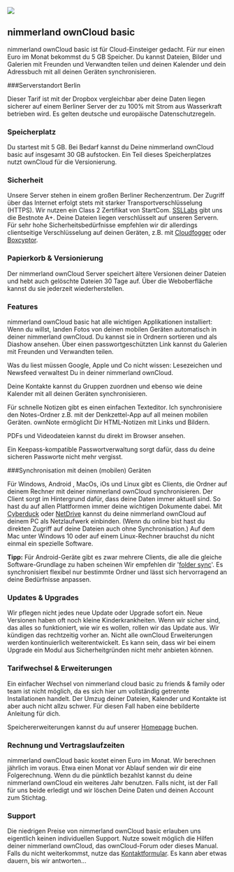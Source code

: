 ![](https://lehre.nimmerland.de/index.php/s/cAwoiq6qrkwhsU0/download)
## nimmerland ownCloud basic
nimmerland ownCloud basic ist für Cloud-Einsteiger gedacht. Für nur einen Euro im Monat bekommst du 5 GB Speicher. Du kannst Dateien, Bilder und Galerien mit Freunden und Verwandten teilen und deinen Kalender und dein Adressbuch mit all deinen Geräten synchronisieren.

###Serverstandort Berlin

Dieser Tarif ist mit der Dropbox vergleichbar aber deine Daten liegen sicherer auf einem Berliner Server der zu 100% mit Strom aus Wasserkraft betrieben wird. Es gelten deutsche und europäische Datenschutzregeln.

### Speicherplatz

Du startest mit 5 GB. Bei Bedarf kannst du Deine nimmerland ownCloud basic auf insgesamt 30 GB aufstocken. Ein Teil dieses Speicherplatzes nutzt ownCloud für die Versionierung.


### Sicherheit

Unsere Server stehen in einem großen Berliner Rechenzentrum. Der Zugriff über das Internet erfolgt stets mit starker Transportverschlüsselung (HTTPS). Wir nutzen ein Class 2 Zertifikat von StartCom. [SSLLabs](https://www.ssllabs.com/ssltest/analyze.html?d=cloud.nimmerland.de) gibt uns die Bestnote A+. Deine Dateien liegen verschlüsselt auf unseren Servern. Für sehr hohe Sicherheitsbedürfnisse empfehlen wir dir allerdings clientseitige Verschlüsselung auf deinen Geräten, z.B. mit [Cloudfogger](https://www.cloudfogger.com/de/) oder [Boxcyptor](https://www.boxcryptor.com/de).

### Papierkorb & Versionierung

Der nimmerland ownCloud Server speichert ältere Versionen deiner Dateien und hebt auch gelöschte Dateien 30 Tage auf. Über die Weboberfläche kannst du sie jederzeit wiederherstellen.

### Features

nimmerland ownCloud basic hat alle wichtigen Applikationen installiert: Wenn du willst, landen Fotos von deinen mobilen Geräten automatisch in deiner nimmerland ownCloud. Du kannst sie in Ordnern sortieren und als Diashow ansehen. Über einen passwortgeschützten Link kannst du Galerien mit Freunden und Verwandten teilen.

Was du liest müssen Google, Apple und Co nicht wissen: Lesezeichen und Newsfeed verwaltest Du in deiner nimmerland ownCloud.

Deine Kontakte kannst du Gruppen zuordnen und ebenso wie deine Kalender mit all deinen Geräten synchronisieren.

Für schnelle Notizen gibt es einen einfachen Texteditor. Ich synchronisiere den Notes-Ordner z.B. mit der Denkzettel-App auf all meinen mobilen Geräten. ownNote ermöglicht Dir HTML-Notizen mit Links und Bildern.

PDFs und Videodateien kannst du direkt im Browser ansehen.

Ein Keepass-kompatible Passwortverwaltung sorgt dafür, dass du deine sicheren Passworte nicht mehr vergisst.

###Synchronisation mit deinen (mobilen) Geräten

Für Windows, Android , MacOs, iOs und Linux gibt es Clients, die Ordner auf deinem Rechner mit deiner nimmerland ownCloud synchronisieren. Der Client sorgt im Hintergrund dafür, dass deine Daten immer aktuell sind. So hast du auf allen Plattformen immer deine wichtigen Dokumente dabei. Mit [Cyberduck](https://cyberduck.io/?l=de) oder [NetDrive](http://www.netdrive.net/) kannst du deine nimmerland ownCloud auf deinem PC als Netzlaufwerk einbinden. (Wenn du online bist hast du direkten Zugriff auf deine Dateien auch ohne Synchronisation.) Auf dem Mac unter Windows 10 oder auf einem Linux-Rechner brauchst du nicht einmal ein spezielle Software.

**Tipp:** Für Android-Geräte gibt es zwar mehrere Clients, die alle die gleiche Software-Grundlage zu haben scheinen Wir empfehlen dir '[folder sync](https://play.google.com/store/apps/details?id=dk.tacit.android.foldersync.full&hl=de)'. Es synchronisiert flexibel nur bestimmte Ordner und lässt sich hervorragend an deine Bedürfnisse anpassen.

### Updates & Upgrades

Wir pflegen nicht jedes neue Update oder Upgrade sofort ein. Neue Versionen haben oft noch kleine Kinderkrankheiten. Wenn wir sicher sind, das alles so funktioniert, wie wir es wollen, rollen wir das Update aus. Wir kündigen das rechtzeitig vorher an. Nicht alle ownCloud Erweiterungen werden kontinuierlich weiterentwickelt. Es kann sein, dass wir bei einem Upgrade ein Modul aus Sicherheitgründen nicht mehr anbieten können.

### Tarifwechsel & Erweiterungen

Ein einfacher Wechsel von nimmerland cloud basic zu friends & family oder team ist nicht möglich, da es sich hier um vollständig getrennte Installationen handelt. Der Umzug deiner Dateien, Kalender und Kontakte ist aber auch nicht allzu schwer. Für diesen Fall haben eine bebilderte Anleitung für dich.

Speichererweiterungen kannst du auf unserer [Homepage](https://nimmerland.de/contao/preview.php) buchen.

### Rechnung und Vertragslaufzeiten
nimmerland ownCloud basic kostet einen Euro im Monat. Wir berechnen jährlich im voraus. Etwa einen Monat vor Ablauf senden wir dir eine Folgerechnung. Wenn du die pünktlich bezahlst kannst du deine nimmerland ownCloud ein weiteres Jahr benutzen. Falls nicht, ist der Fall für uns beide erledigt und wir löschen Deine Daten und deinen Account zum Stichtag.

### Support
Die niedrigen Preise von nimmerland ownCloud basic erlauben uns eigentlich keinen individuellen Support. Nutze soweit möglich die Hilfen deiner nimmerland ownCloud, das ownCloud-Forum oder dieses Manual. Falls du nicht weiterkommst, nutze das [Kontaktformular](https://nimmerland.de/kontakt.html). Es kann aber etwas dauern, bis wir antworten...